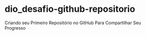 # dio_desafio-github-repositorio
Criando seu Primeiro Repositório no GitHub Para Compartilhar Seu Progresso

